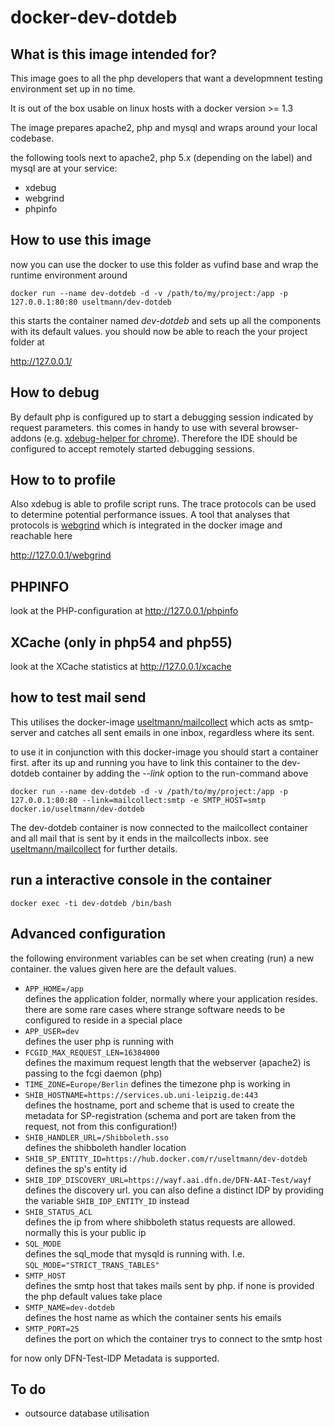 # docker-dev-dotdeb

## What is this image intended for?

This image goes to all the php developers that want a developmnent testing environment set up in no time.

It is out of the box usable on linux hosts with a docker version >= 1.3

The image prepares apache2, php and mysql and wraps around your local codebase.

the following tools next to apache2, php 5.x (depending on the label) and mysql are at your service:

* xdebug
* webgrind
* phpinfo


## How to use this image

now you can use the docker to use this folder as vufind base and wrap the runtime environment around

    docker run --name dev-dotdeb -d -v /path/to/my/project:/app -p 127.0.0.1:80:80 useltmann/dev-dotdeb

this starts the container named _dev-dotdeb_ and sets up all the components with its default values. you should now be able
to reach the your project folder at

http://127.0.0.1/

## How to debug

By default php is configured up to start a debugging session indicated by request parameters. this comes in handy to use
with several browser-addons (e.g. [xdebug-helper for chrome][3]). Therefore the IDE should be configured to accept remotely
started debugging sessions.

## How to to profile

Also xdebug is able to profile script runs. The trace protocols can be used to determine potential performance issues.
A tool that analyses that protocols is [webgrind][1] which is integrated in the docker image and reachable here

http://127.0.0.1/webgrind

## PHPINFO

look at the PHP-configuration at http://127.0.0.1/phpinfo

## XCache (only in php54 and php55)

look at the XCache statistics at http://127.0.0.1/xcache

## how to test mail send

This utilises the docker-image [useltmann/mailcollect][5] which acts as smtp-server and catches all sent emails in one inbox,
regardless where its sent.

to use it in conjunction with this docker-image you should start a container first. after its up and running you have
to link this container to the dev-dotdeb container by adding the _--link_ option to the run-command above

    docker run --name dev-dotdeb -d -v /path/to/my/project:/app -p 127.0.0.1:80:80 --link=mailcollect:smtp -e SMTP_HOST=smtp docker.io/useltmann/dev-dotdeb

The dev-dotdeb container is now connected to the mailcollect container and all mail that is sent by it ends in the mailcollects inbox. see [useltmann/mailcollect][5] for further details.

## run a interactive console in the container

    docker exec -ti dev-dotdeb /bin/bash

## Advanced configuration

the following environment variables can be set when creating (run) a new container.
the values given here are the default values.

* `APP_HOME=/app`<br/>
defines the application folder, normally where your application resides. there are some rare cases where strange software needs to
be configured to reside in a special place
* `APP_USER=dev`<br/>
defines the user php is running with
* `FCGID_MAX_REQUEST_LEN=16384000`<br/>
defines the maximum request length that the webserver (apache2) is passing to the fcgi daemon (php)
* `TIME_ZONE=Europe/Berlin`
defines the timezone php is working in
* `SHIB_HOSTNAME=https://services.ub.uni-leipzig.de:443`<br/>
defines the hostname, port and scheme that is used to create the metadata for SP-registration (schema and port are taken from the request, not from this configuration!)
* `SHIB_HANDLER_URL=/Shibboleth.sso`<br/>
defines the shibboleth handler location
* `SHIB_SP_ENTITY_ID=https://hub.docker.com/r/useltmann/dev-dotdeb`<br/>
defines the sp's entity id
* `SHIB_IDP_DISCOVERY_URL=https://wayf.aai.dfn.de/DFN-AAI-Test/wayf`<br/>
defines the discovery url. you can also define a distinct IDP by providing the variable `SHIB_IDP_ENTITY_ID` instead
* `SHIB_STATUS_ACL`<br />
defines the ip from where shibboleth status requests are allowed. normally this is your public ip
* `SQL_MODE`<br />
defines the sql_mode that mysqld is running with. I.e. `SQL_MODE="STRICT_TRANS_TABLES"`
* `SMTP_HOST`<br />
defines the smtp host that takes mails sent by php. if none is provided the php default values take place
* `SMTP_NAME=dev-dotdeb`<br />
defines the host name as which the container sents his emails
* `SMTP_PORT=25`<br />
defines the port on which the container trys to connect to the smtp host

for now only DFN-Test-IDP Metadata is supported.

## To do

* outsource database utilisation


  [1]: https://code.google.com/p/webgrind/
  [2]: https://getcomposer.org/
  [3]: https://github.com/mac-cain13/xdebug-helper-for-chrome
  [4]: http://www.phing.info/
  [5]: https://registry.hub.docker.com/u/useltmann/mailcollect/
